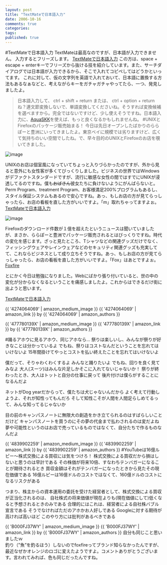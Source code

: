 ```yaml
---
layout: post
title: "TextMateで日本語入力"
date: 2006-10-16
comments: true
categories:
tags:
published: true
---
```


#TextMateで日本語入力
TextMateは最高なのですが、日本語が入力できません。
入力するとフリーズします。
[TextMateで日本語入力](http://www.akatombo.com/en/comments/entering_japanese_in_textmate/)
この方は、space + escape + enterキーでフリーズから抜ける技を紹介しています。また、サーチダイアログでは日本語が入力できるから、そこで入れてコピペしてはどうかといってます。
これに対して、仮の文字列を英語で入れておいて、日本語に置換する方法もあるなぁなどと、考えながらキーをガチャガチャやってたら、一つ、発見しましたよ。
> 日本語入力して、
> ctrl + shift + return
> または、
> ctrl + option + return
ね？連文節変換しないで、単語変換してくださいね。そうすれば変換候補を選べますから。完全ではないですけど、少し使えそうですね。日本語入力に、[AquaSKK](http://aquaskk.sourceforge.jp/)を使えば、もっと良くなるかもしれませんね。
#UNIXとFirefoxのパッケージ販売始まる！
今日は先日オープンしたばかりのららぽーと豊洲にいってきましたよ。東京ベイに規模では劣りますけど、広くて気持ちのいい空間でしたね。で、早々目的のUNIXとFirefoxのお店を覗いてきました。

![image](http://img.f.hatena.ne.jp/images/fotolife/k/keyesberry/20061016/20061016132830.jpg)


UNIXのお店は個室風になっていてちょっと入りづらかったのですが、外から見ると意外にも女性客が多くてびっくりしました。ビジネスの世界ではWindowsがデファクトスタンダードですが、流行に敏感な女性の間ではすでにUNIXが浸透してるのですね。僕も<del datetime="2006-10-16T18:20:15+09:00">おばさん</del>彼女たちに負けないようにがんばらないと。Perm Program、treatment Program、お客様満足200%プログラムもあるし、スタイル保証システムもあるので安心ですね。あっ、もしお店の方が見てらっしゃったら、お店の看板を直した方がいいですよ。「m」取れちゃってますよぉ。
[TextMateで日本語入力](http://www.unix.co.jp/)


![image](http://img.f.hatena.ne.jp/images/fotolife/k/keyesberry/20061016/20061016133756.jpg)


Firefoxのダウンロード件数が１億を超えたというニュースは聞いていましたが、まさか、ららぽーと豊洲でパッケージ販売されるとはびっくりですね。時代の変化を感じます。ざっと見たところ、Tシャツなどの関連グッズだけでなく、フィッシングウェアやレインウェアなどのセキュリティ関連グッズも充実してて、これならビジネスとして成り立ちそうですね。あっ、もしお店の方が見てらっしゃったら、お店の看板を直した方がいいですよ。「Fox」はあとですよぉ。
[Foxfire](http://www.foxfire.jp/)

とにかく今日は勉強になりました。Webにばかり張り付いていると、世の中の変化が分からなくなるということを痛感しましたよ。これからはできるだけ街に出ようと思います。

[TextMateで日本語入力](http://toyosu.lalaport.jp/index.shtml)

{{ '4274064069' | amazon_medium_image }}
{{ '4274064069' | amazon_link }} by {{ '4274064069' | amazon_authors }}

{{ '477780139X' | amazon_medium_image }}
{{ '477780139X' | amazon_link }} by {{ '477780139X' | amazon_authors }}

#踊るアホウに見るアホウ、同じアホなら...
祭りは楽しいし、みんなが祭りが好きなことは分かっているよ
でもね、祭りはコストなんだということを忘れてはいけないよ
15年間掛けてやっとコストを払い終えたことを忘れてはいけないよ

僕だって、そりゃわくわくするよ
みんなと踊りたいよ
でもね、回りを良く見てみなよ
大人(スーツ)はみんな片足しかそこに入れてないじゃないか！
祭りが終わったとき、大人はトットと自分の仕事に戻って
後片付けは僕らがすることになるんだよ

ネットがDog yearだからって、僕たちは犬じゃないんだから
よく考えて行動しようよ、それが知性ってもんだろ
そして知性こそが人間を人間足らしめてるって、みんな知ってるじゃないか

目の前のキャンパスノートに無限大の創造をかき立てられるのはすばらしいことだけど
キャンパスノートを買うのにその夢の代金まで払わされるのは変だよね
夢や可能性というのはお店で売っているものではなくて、自分たちで作るものなんだよ

{{ '4839902259' | amazon_medium_image }}
{{ '4839902259' | amazon_link }} by {{ '4839902259' | amazon_authors }}
#YouTubeは16億ルピー～株式交換による買収には気をつけろ！
株式交換による買収だから損はしないと思うのは早計である
その株価が将来10倍、すなわちテンバガーになることが期待されるとき
買収金額はそれがテンバガーになったときから見たその現在価値である
16億ルピーは16億ドルのコストではなくて、160億ドルのコストになるリスクがある

つまり、株主からの資本運用の委託を受けた経営者として、株式交換による買収が正当化されるのは、
自社株式の将来価値が現在よりも(現在価値にして)低くなると予想されるときのみである
合理的にはこれは、経営者による自社株バブル宣言である
そうでなければただのアホかお人好しである
Googleに対する期待が高ければ高いほど
このやり方には批判があるべきである

{{ 'B000FJ37WY' | amazon_medium_image }}
{{ 'B000FJ37WY' | amazon_link }} by {{ 'B000FJ37WY' | amazon_authors }}
自分も同じこと思いましたｗ<br>釣り（”魚”を釣るほう）しないのでfoxfireってブランド知らなかったんですが、最近なぜかオレンジのロゴに変えたようですよ。コメントありがとうございます。言われてみれば、色も同じだったんですね。
